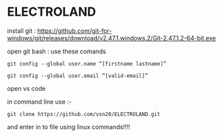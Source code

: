 # ELECTROLAND
install git : https://github.com/git-for-windows/git/releases/download/v2.47.1.windows.2/Git-2.47.1.2-64-bit.exe

open git bash : use these comands

`git config --global user.name “[firstname lastname]”`

`git config --global user.email “[valid-email]”`

open vs code


in command line use :-

`git clone https://github.com/vsn20/ELECTROLAND.git`

and enter in to file using linux commands!!!!